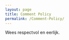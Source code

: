 ```yaml
---
layout: page
title: Comment Policy
permalink: /Comment-Policy/
---
```


Wees respectvol en eerlijk.
